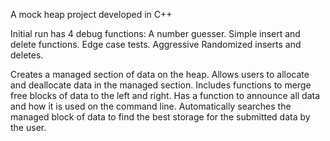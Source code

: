 A mock heap project developed in C++

Initial run has 4 debug functions:
A number guesser.
Simple insert and delete functions.
Edge case tests.
Aggressive Randomized inserts and deletes.

Creates a managed section of data on the heap.
Allows users to allocate and deallocate data in the managed section.
Includes functions to merge free blocks of data to the left and right.
Has a function to announce all data and how it is used on the command line.
Automatically searches the managed block of data to find the best storage for the submitted data by the user.
